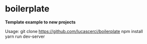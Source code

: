 # boilerplate

****Template example to new projects****


Usage:  git clone https://github.com/lucascerci/boilerplate 
        npm install                                          
        yarn run dev-server                                  


